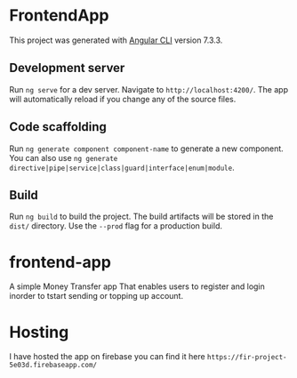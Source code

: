 
# FrontendApp

This project was generated with [Angular CLI](https://github.com/angular/angular-cli) version 7.3.3.

## Development server

Run `ng serve` for a dev server. Navigate to `http://localhost:4200/`. The app will automatically reload if you change any of the source files.

## Code scaffolding

Run `ng generate component component-name` to generate a new component. You can also use `ng generate directive|pipe|service|class|guard|interface|enum|module`.

## Build

Run `ng build` to build the project. The build artifacts will be stored in the `dist/` directory. Use the `--prod` flag for a production build.

# frontend-app
A simple Money Transfer app That enables users to register and login inorder to tstart sending or topping up account.

# Hosting
I have hosted the app on firebase you can find it here `https://fir-project-5e03d.firebaseapp.com/`
